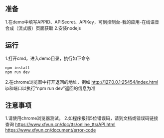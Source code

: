 ## 准备
1.在demo中填写APPID、APISecret、APIKey，可到控制台-我的应用-在线语音合成（流式版）页面获取
2.安装nodejs

## 运行
1.打开cmd，进入demo目录，执行如下命令
 ```
 npm install
 npm run dev
 ```
2.在chrome浏览器中打开返回的地址，例如
http://127.0.0.1:25454/index.html
ip和端口以执行“npm run dev”返回的信息为准
 
## 注意事项
1.请使用chrome浏览器测试。
2.如程序报错5位错误码，请到文档或错误码链接查询
  https://www.xfyun.cn/doc/tts/online_tts/API.html
  https://www.xfyun.cn/document/error-code


